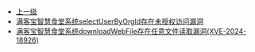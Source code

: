 * [上一级](docs/wy876_poc/)
* [满客宝智慧食堂系统selectUserByOrgId存在未授权访问漏洞](docs/wy876_poc/%E6%BB%A1%E5%AE%A2%E5%AE%9D%E6%99%BA%E6%85%A7%E9%A3%9F%E5%A0%82%E7%B3%BB%E7%BB%9F/%E6%BB%A1%E5%AE%A2%E5%AE%9D%E6%99%BA%E6%85%A7%E9%A3%9F%E5%A0%82%E7%B3%BB%E7%BB%9FselectUserByOrgId%E5%AD%98%E5%9C%A8%E6%9C%AA%E6%8E%88%E6%9D%83%E8%AE%BF%E9%97%AE%E6%BC%8F%E6%B4%9E.md)
* [满客宝智慧食堂系统downloadWebFile存在任意文件读取漏洞(XVE-2024-18926)](docs/wy876_poc/%E6%BB%A1%E5%AE%A2%E5%AE%9D%E6%99%BA%E6%85%A7%E9%A3%9F%E5%A0%82%E7%B3%BB%E7%BB%9F/%E6%BB%A1%E5%AE%A2%E5%AE%9D%E6%99%BA%E6%85%A7%E9%A3%9F%E5%A0%82%E7%B3%BB%E7%BB%9FdownloadWebFile%E5%AD%98%E5%9C%A8%E4%BB%BB%E6%84%8F%E6%96%87%E4%BB%B6%E8%AF%BB%E5%8F%96%E6%BC%8F%E6%B4%9E%28XVE-2024-18926%29.md)
